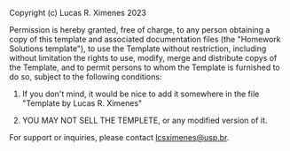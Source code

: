 Copyright (c) Lucas R. Ximenes 2023

Permission is hereby granted, free of charge, to any person obtaining a copy of this template and associated documentation files (the "Homework Solutions template"), to use the Template without restriction, including without limitation the rights to use, modify, merge and distribute copys of the Template, and to permit persons to whom the Template is furnished to do so, subject to the following conditions:

1. If you don't mind, it would be nice to add it somewhere in the file "Template by Lucas R. Ximenes"

2. YOU MAY NOT SELL THE TEMPLETE, or any modified version of it.

For support or inquiries, please contact <lcsximenes@usp.br>.

